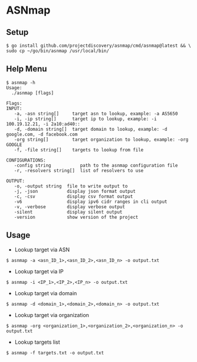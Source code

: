 # ASNmap

## Setup

```
$ go install github.com/projectdiscovery/asnmap/cmd/asnmap@latest && \
sudo cp ~/go/bin/asnmap /usr/local/bin/
```

## Help Menu

```
$ asnmap -h
Usage:
  ./asnmap [flags]

Flags:
INPUT:
   -a, -asn string[]     target asn to lookup, example: -a AS5650
   -i, -ip string[]      target ip to lookup, example: -i 100.19.12.21, -i 2a10:ad40::
   -d, -domain string[]  target domain to lookup, example: -d google.com, -d facebook.com
   -org string[]         target organization to lookup, example: -org GOOGLE
   -f, -file string[]    targets to lookup from file

CONFIGURATIONS:
   -config string           path to the asnmap configuration file
   -r, -resolvers string[]  list of resolvers to use

OUTPUT:
   -o, -output string  file to write output to
   -j, -json           display json format output
   -c, -csv            display csv format output
   -v6                 display ipv6 cidr ranges in cli output
   -v, -verbose        display verbose output
   -silent             display silent output
   -version            show version of the project
```

## Usage

- Lookup target via ASN

`$ asnmap -a <asn_ID_1>,<asn_ID_2>,<asn_ID_n> -o output.txt`

- Lookup target via IP

`$ asnmap -i <IP_1>,<IP_2>,<IP_n> -o output.txt`

- Lookup target via domain

`$ asnmap -d <domain_1>,<domain_2>,<domain_n> -o output.txt`

- Lookup target via organization

`$ asnmap -org <organization_1>,<organization_2>,<organization_n> -o output.txt`

- Lookup targets list

`$ asnmap -f targets.txt -o output.txt`